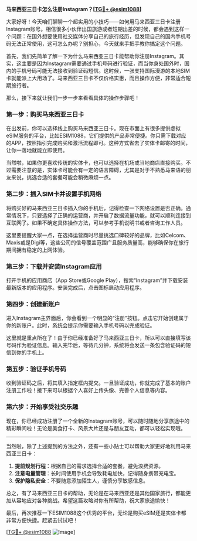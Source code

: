 **马来西亚三日卡怎么注册Instagram？[[TG💪+ @esim1088](https://t.me/s/esim1088)]**

大家好呀！今天咱们聊聊一个超实用的小技巧——如何用马来西亚三日卡注册Instagram账号。相信很多小伙伴出国旅游或者短期出差的时候，都会遇到这样一个问题：在国外想要使用社交媒体分享自己的旅行经历，但发现自己的国内手机号码无法正常使用，这可怎么办呢？别担心，今天就来手把手教你搞定这个问题。

首先，我们先简单了解一下为什么马来西亚三日卡能帮助你注册Instagram。其实，这主要是因为Instagram需要通过手机号码进行验证，而当你身处国外时，国内的手机号码可能无法接收到验证码短信。这时候，一张支持国际漫游的本地SIM卡就能派上大用场了。马来西亚三日卡不仅价格实惠，而且操作方便，非常适合短期旅行者。

那么，接下来就让我们一步一步来看看具体的操作步骤吧！

### **第一步：购买马来西亚三日卡**

在出发前，你可以选择线上购买马来西亚三日卡。现在市面上有很多提供虚拟eSIM服务的平台，比如ESIM1088，它们提供的产品非常便捷。你只需下载对应的APP，按照指引完成购买和激活流程即可。这种方式省去了实体卡邮寄的时间，让你一落地就能立即使用。

当然啦，如果你更喜欢传统的实体卡，也可以选择在机场或当地商店直接购买。不过需要注意的是，实体卡可能会有一定的语言障碍，尤其是对于不熟悉马来语的朋友来说，挑选合适的套餐可能会稍微麻烦一点。

### **第二步：插入SIM卡并设置手机网络**

将购买好的马来西亚三日卡插入你的手机后，记得检查一下网络设置是否正确。通常情况下，只要选择了正确的运营商，并开启了数据流量功能，就可以顺利连接到互联网了。如果不确定具体操作方法，可以参考手机说明书或者咨询工作人员。

这里要提醒大家一点，在选择运营商时尽量挑选口碑较好的品牌，比如Celcom、Maxis或是Digi等，这些公司的信号覆盖范围广且服务质量高，能够确保你在旅行期间拥有稳定的上网体验。

### **第三步：下载并安装Instagram应用**

打开手机的应用商店（App Store或Google Play），搜索“Instagram”并下载安装最新版本的应用程序。安装完成后，点击图标启动应用程序。

### **第四步：创建新账户**

进入Instagram主界面后，你会看到一个明显的“注册”按钮。点击它开始创建属于你的新账户。此时，系统会提示你需要输入手机号码以完成验证。

这里就是重点所在了！由于你已经准备好了马来西亚三日卡，所以可以直接填写该号码作为验证信息。输入完毕后，等待几分钟，系统将会发送一条包含验证码的短信到你的手机上。

### **第五步：验证手机号码**

收到验证码之后，将其填入指定框内提交。一旦验证成功，你就完成了基本的账户注册工作啦！接下来可以根据个人喜好上传头像、完善个人信息等内容。

### **第六步：开始享受社交乐趣**

现在，你已经成功注册了一个全新的Instagram账号，可以随时随地分享旅途中的精彩瞬间啦！无论是美食打卡、风景大片还是与朋友互动，都可以轻松实现哦。

---

当然啦，除了上述提到的方法之外，还有一些小贴士可以帮助大家更好地利用马来西亚三日卡：

1. **提前规划行程**：根据自己的需求选择合适的套餐，避免浪费资源。
2. **注意电量管理**：长时间使用手机会导致耗电加快，记得随身携带充电宝。
3. **保护隐私安全**：不要随意添加陌生人，谨慎分享敏感信息。

总之，有了马来西亚三日卡的帮助，无论是在马来西亚还是其他国家旅行，都能更加从容地应对各种挑战。希望这篇攻略对你有所帮助，祝大家旅途愉快！

最后，再次推荐一下ESIM1088这个优秀的平台，无论是购买eSIM还是实体卡都非常方便快捷。赶紧去试试吧！

[[TG💪+ @esim1088](https://t.me/s/esim1088) ![Image](https://i.postimg.cc/4NQfJmqS/Snipaste-2025-05-13-00-14-12.png)]